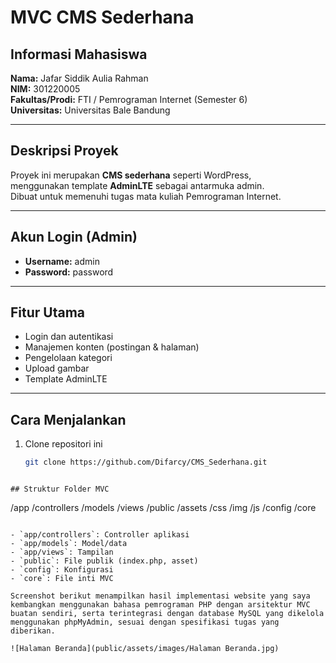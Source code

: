 # MVC CMS Sederhana

## Informasi Mahasiswa
**Nama:** Jafar Siddik Aulia Rahman  
**NIM:** 301220005  
**Fakultas/Prodi:** FTI / Pemrograman Internet (Semester 6)  
**Universitas:** Universitas Bale Bandung  

---

## Deskripsi Proyek
Proyek ini merupakan **CMS sederhana** seperti WordPress,  
menggunakan template **AdminLTE** sebagai antarmuka admin.  
Dibuat untuk memenuhi tugas mata kuliah Pemrograman Internet.

---

## Akun Login (Admin)
- **Username:** admin  
- **Password:** password  

---

## Fitur Utama
- Login dan autentikasi  
- Manajemen konten (postingan & halaman)  
- Pengelolaan kategori  
- Upload gambar  
- Template AdminLTE  

---

## Cara Menjalankan
1. Clone repositori ini  
   ```bash
   git clone https://github.com/Difarcy/CMS_Sederhana.git
```

## Struktur Folder MVC

```
/app
  /controllers
  /models
  /views
/public
  /assets
    /css
    /img
    /js
/config
/core
```

- `app/controllers`: Controller aplikasi
- `app/models`: Model/data
- `app/views`: Tampilan
- `public`: File publik (index.php, asset)
- `config`: Konfigurasi
- `core`: File inti MVC

Screenshot berikut menampilkan hasil implementasi website yang saya kembangkan menggunakan bahasa pemrograman PHP dengan arsitektur MVC buatan sendiri, serta terintegrasi dengan database MySQL yang dikelola menggunakan phpMyAdmin, sesuai dengan spesifikasi tugas yang diberikan.

![Halaman Beranda](public/assets/images/Halaman Beranda.jpg)